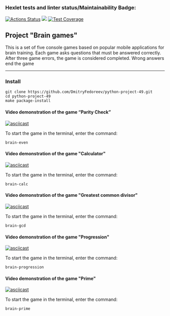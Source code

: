 ### Hexlet tests and linter status/Maintainability Badge:
[![Actions Status](https://github.com/DmitryFedoreev/python-project-49/actions/workflows/hexlet-check.yml/badge.svg)](https://github.com/DmitryFedoreev/python-project-49/actions)
<a href="https://codeclimate.com/github/DmitryFedoreev/python-project-49/maintainability"><img src="https://api.codeclimate.com/v1/badges/6c77d38fd5d0fc1909a1/maintainability" /></a>
[![Test Coverage](https://api.codeclimate.com/v1/badges/6c77d38fd5d0fc1909a1/test_coverage)](https://codeclimate.com/github/DmitryFedoreev/python-project-49/test_coverage)

## Project "Brain games"
This is a set of five console games based on popular mobile applications for brain training. Each game asks questions that must be answered correctly. After three game errors, the game is considered completed. Wrong answers end the game
<hr>


### Install
```
git clone https://github.com/DmitryFedoreev/python-project-49.git
cd python-project-49
make package-install
```



#### Video demonstration of the game “Parity Check”
[![asciicast](https://asciinema.org/a/cLf3y7g8xYzLJeam8KAISlEBk.svg)](https://asciinema.org/a/cLf3y7g8xYzLJeam8KAISlEBk)

To start the game in the terminal, enter the command:
```
brain-even
```




#### Video demonstration of the game "Calculator"
[![asciicast](https://asciinema.org/a/FR4oaejyPNn3wNdvIo5K5oEPi.svg)](https://asciinema.org/a/FR4oaejyPNn3wNdvIo5K5oEPi)

To start the game in the terminal, enter the command:
```
brain-calc
```


#### Video demonstration of the game "Greatest common divisor"
[![asciicast](https://asciinema.org/a/qddrQkGwSGU4vSVVEfIQSwg0C.svg)](https://asciinema.org/a/qddrQkGwSGU4vSVVEfIQSwg0C)

To start the game in the terminal, enter the command:
```
brain-gcd
```


#### Video demonstration of the game "Progression"
[![asciicast](https://asciinema.org/a/sq3TiQkaGBVpTT8Cazq68vYdE.svg)](https://asciinema.org/a/sq3TiQkaGBVpTT8Cazq68vYdE)

To start the game in the terminal, enter the command:
```
brain-progression
```


#### Video demonstration of the game "Prime"
[![asciicast](https://asciinema.org/a/kbjX8ZzLSs08NkbYhDGjuyUDR.svg)](https://asciinema.org/a/kbjX8ZzLSs08NkbYhDGjuyUDR)

To start the game in the terminal, enter the command:
```
brain-prime
```